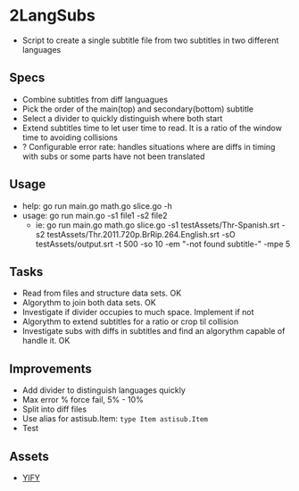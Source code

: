 # 2LangSubs

* Script to create a single subtitle file from two subtitles in two different languages

## Specs

* Combine subtitles from diff languagues
* Pick the order of the main(top) and secondary(bottom) subtitle
* Select a divider to quickly distinguish where both start
* Extend subtitles time to let user time to read. It is a ratio of the window time to avoiding collisions
* ? Configurable error rate: handles situations where are diffs in timing with subs or some parts have not been translated

## Usage

* help: go run main.go math.go slice.go -h
* usage: go run main.go -s1 file1 -s2 file2
  * ie: go run main.go math.go slice.go -s1 testAssets/Thr-Spanish.srt -s2 testAssets/Thr.2011.720p.BrRip.264.English.srt -sO testAssets/output.srt -t 500 -so 10 -em "-not found subtitle-" -mpe 5

## Tasks

* Read from files and structure data sets. OK
* Algorythm to join both data sets. OK
* Investigate if divider occupies to much space. Implement if not
* Algorythm to extend subtitles for a ratio or crop til collision
* Investigate subs with diffs in subtitles and find an algorythm capable of handle it. OK

## Improvements

* Add divider to distinguish languages quickly
* Max error % force fail, 5% - 10%
* Split into diff files
* Use alias for astisub.Item: `type Item astisub.Item`
* Test

## Assets

* [YIFY](https://yifysubtitles.org/movie-imdb/tt0800369)
